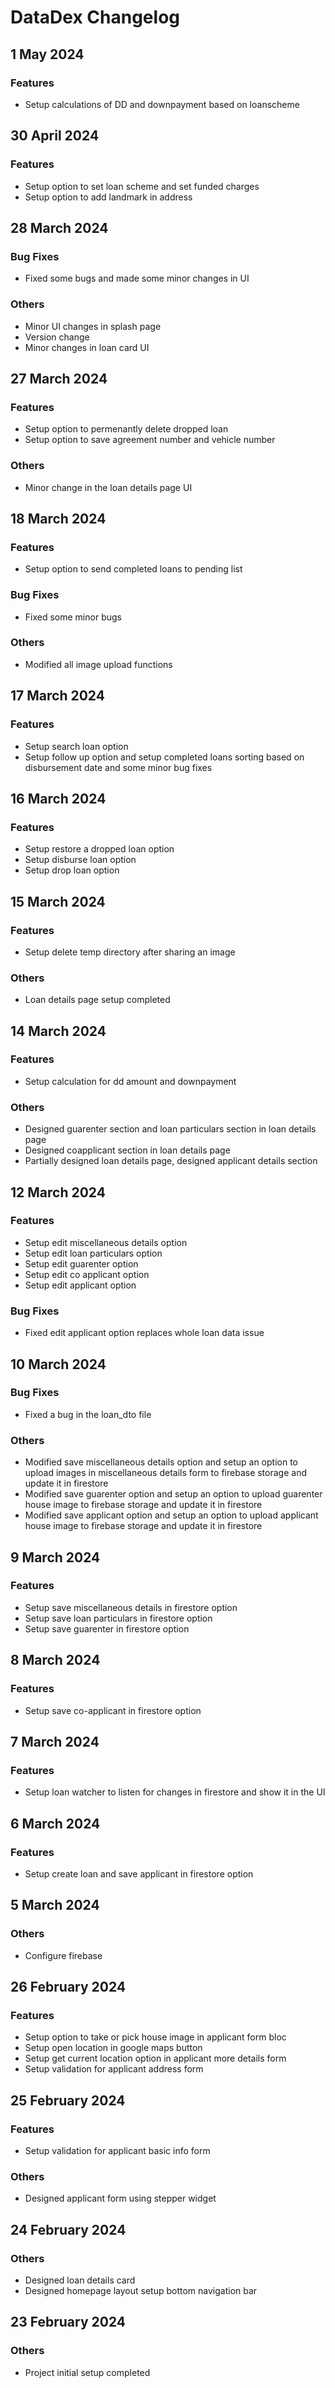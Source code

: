 # DataDex Changelog 

## 1 May 2024

### Features

- Setup calculations of DD and downpayment based on loanscheme


## 30 April 2024

### Features

- Setup option to set loan scheme and set funded charges
- Setup option to add landmark in address


## 28 March 2024

### Bug Fixes

- Fixed some bugs and made some minor changes in UI

### Others

- Minor UI changes in splash page
- Version change
- Minor changes in loan card UI


## 27 March 2024

### Features

- Setup option to permenantly delete dropped loan
- Setup option to save agreement number and vehicle number

### Others

- Minor change in the loan details page UI


## 18 March 2024

### Features

- Setup option to send completed loans to pending list

### Bug Fixes

- Fixed some minor bugs

### Others

- Modified all image upload functions


## 17 March 2024

### Features

- Setup search loan option
- Setup follow up option and setup completed loans sorting based on disbursement date and some minor bug fixes


## 16 March 2024

### Features

- Setup restore a dropped loan option
- Setup disburse loan option
- Setup drop loan option


## 15 March 2024

### Features

- Setup delete temp directory after sharing an image

### Others

- Loan details page setup completed


## 14 March 2024

### Features

- Setup calculation for dd amount and downpayment

### Others

- Designed guarenter section and loan particulars section in loan details page
- Designed coapplicant section in loan details page
- Partially designed loan details page, designed applicant details section


## 12 March 2024

### Features

- Setup edit miscellaneous details option
- Setup edit loan particulars option
- Setup edit guarenter option
- Setup edit co applicant option
- Setup edit applicant option

### Bug Fixes

- Fixed edit applicant option replaces whole loan data issue


## 10 March 2024

### Bug Fixes

- Fixed a bug in the loan_dto file

### Others

- Modified save miscellaneous details option and setup an option to upload images in miscellaneous details form to firebase storage and update it in firestore
- Modified save guarenter option and setup an option to upload guarenter house image to firebase storage and update it in firestore
- Modified save applicant option and setup an option to upload applicant house image to firebase storage and update it in firestore


## 9 March 2024

### Features

- Setup save miscellaneous details in firestore option
- Setup save loan particulars in firestore option
- Setup save guarenter in firestore option


## 8 March 2024

### Features

- Setup save co-applicant in firestore option


## 7 March 2024

### Features

- Setup loan watcher to listen for changes in firestore and show it in the UI


## 6 March 2024

### Features

- Setup create loan and save applicant in firestore option


## 5 March 2024

### Others

- Configure firebase


## 26 February 2024

### Features

- Setup option to take or pick house image in applicant form bloc
- Setup open location in google maps button
- Setup get current location option in applicant more details form
- Setup validation for applicant address form


## 25 February 2024

### Features

- Setup validation for applicant basic info form

### Others

- Designed applicant form using stepper widget


## 24 February 2024

### Others

- Designed loan details card
- Designed homepage layout setup bottom navigation bar


## 23 February 2024

### Others

- Project initial setup completed



